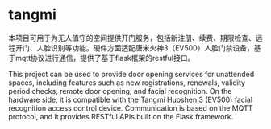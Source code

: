 # tangmi
本项目可用于为无人值守的空间提供开门服务，包括新注册、续费、期限检查、远程开门、人脸识别等功能。硬件方面适配唐米火神3（EV500）人脸门禁设备，基于mqtt协议进行通信，提供了基于flask框架的restful接口。

This project can be used to provide door opening services for unattended spaces, including features such as new registrations, renewals, validity period checks, remote door opening, and facial recognition. On the hardware side, it is compatible with the Tangmi Huoshen 3 (EV500) facial recognition access control device. Communication is based on the MQTT protocol, and it provides RESTful APIs built on the Flask framework.
